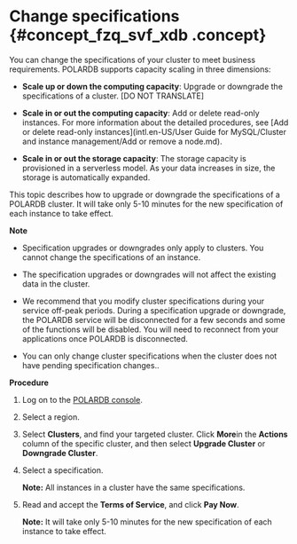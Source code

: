 # Change specifications {#concept_fzq_svf_xdb .concept}

You can change the specifications of your cluster to meet business requirements. POLARDB supports capacity scaling in three dimensions:

-   **Scale up or down the computing capacity**: Upgrade or downgrade the specifications of a cluster. \[DO NOT TRANSLATE\]

-   **Scale in or out the computing capacity**: Add or delete read-only instances. For more information about the detailed procedures, see [Add or delete read-only instances](intl.en-US/User Guide for MySQL/Cluster and instance management/Add or remove a node.md).

-   **Scale in or out the storage capacity**: The storage capacity is provisioned in a serverless model. As your data increases in size, the storage is automatically expanded.


This topic describes how to upgrade or downgrade the specifications of a POLARDB cluster. It will take only 5-10 minutes for the new specification of each instance to take effect.

**Note**

-   Specification upgrades or downgrades only apply to clusters. You cannot change the specifications of an instance.

-   The specification upgrades or downgrades will not affect the existing data in the cluster.

-   We recommend that you modify cluster specifications during your service off-peak periods. During a specification upgrade or downgrade, the POLARDB service will be disconnected for a few seconds and some of the functions will be disabled. You will need to reconnect from your applications once POLARDB is disconnected.

-   You can only change cluster specifications when the cluster does not have pending specification changes..


**Procedure**

1.  Log on to the [POLARDB console](https://polardb.console.aliyun.com/).
2.  Select a region.
3.  Select **Clusters**, and find your targeted cluster. Click **More**in the **Actions** column of the specific cluster, and then select **Upgrade Cluster** or **Downgrade Cluster**.
4.  Select a specification.

    **Note:** All instances in a cluster have the same specifications.

5.  Read and accept the **Terms of Service**, and click **Pay Now**.

    **Note:** It will take only 5-10 minutes for the new specification of each instance to take effect.


